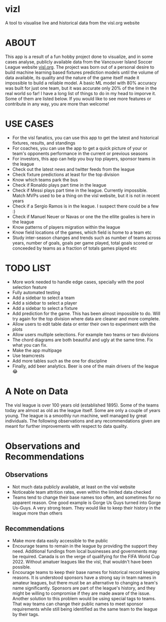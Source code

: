 # vizl

A tool to visualise live and historical data from the visl.org website


# ABOUT

This app is a result of a fun hobby project done to visualize, and in some cases analyse, publicly 
available data from the Vancouver Island Soccer League website [visl.org](https://visl.org/). The project was born out of 
a personal desire to build machine learning based fixtures prediction models until the volume of data available, its quality and the nature of the game itself made it impossible to build a reliable model. A basic ML model with 80% accuracy was built for just one team, but it was accurate only 20% of the time in the real world so far! I have a long list of things to do in my head to imporve it. Some of them are listed below. If you would like to see more features or contribute in any way, you are more than welcome!

# USE CASES 

-   For the visl fanatics, you can use this app to get the latest and historical fixtures, results, and standings
-   For coaches, you can use the app to get a quick picture of your or team's opponents performance in the current or previous seasons
-   For investors, this app can help you buy top players, sponsor teams in the league
-   Check out the latest news and twitter feeds from the league
-   Check fixture predictions at least for the top division 
-   Know which teams park the bus
-   Check if Ronaldo plays part time in the league
-   Check if Messi plays part time in the league. Currently impossible. Match MVPs used to be a thing on the visl website, but it is not in recent years
-   Check if a Sergio Ramos is in the league. I suspect there could be a few :)
-   Check if Manuel Neuer or Navas or one the the ellite goalies is here  in the league
-   Know patterns of players migration within the league
-   Know field locations of the games, which field is home to a team etc
-   Study inter-season changes and trends such as number of teams across years, number of goals, goals per game played, total goals scored or conceeded by teams as a fraction of totals games played etc

# TODO LIST

-   More work needed to handle edge cases, specially with the pool selection feature
-   Fully automated testing
-   Add a sidebar to select a team
-   Add a sidebar to select a player
-   Add a sidebar to select a fixture
-   Add prediction for the game. This has been almost impossible to do. Will try again for the top division where data are cleaner and more complete.
-   Allow users to edit table data or enter their own to experiment with the plots
-   Allow users multiple selections. For example two teams or two divisions
-   The chord diagrams are both beautiful and ugly at the same time. Fix what you can fix.
-   Make the app multipage 
-   Use teamcrests
-   Add more tables such as the one for discipline
-   Finally, add beer analytics. Beer is one of the main drivers of the league :joy:  



# A Note on Data 

The visl league is over 100 years old (established 1895). Some of the teams today are almost as old as the league itself. Some are only a couple of years young.  The league is a smoothly run machine, well managed by great individuals. The following observations and any recommendations given are meant for further improvements with respect to data quality. 

# Observations and Recommendations

## Observations 

- Not much data publicly available, at least on the visl website
- Noticeable team attrition rates, even within the limited data checked
- Teams tend to change their base names too often, and sometimes for no apparent reason. One good example is Gorge Us Guys turned into Gorge Us-Guys. A very strong team. They would like to keep their history in the league more than others

## Recommendations

-  Make more data easily accessible to the public
-  Encourage teams to remain in the league by providing the support they need. Additional fundings from local businesses and governments may be required. Canada is on the verge of qualifying for the FIFA World Cup 2022. Without amatuer leagues like the visl, that wouldn't have been possible.
-  Encourage teams to keep their base names for historical record keeping reasons. It is understood sponsors have a strong say in team names in amateur leagues, but there must be an alternative to changing a team's name significantly. Sponsors are part of the league's history, and they might be willing to compromise if they are made aware of the issue. Another solution to this problem would be using special tags to teams. That way teams can change their public names to meet sponsor requirements while still being identified as the same team to the league by their tags.


